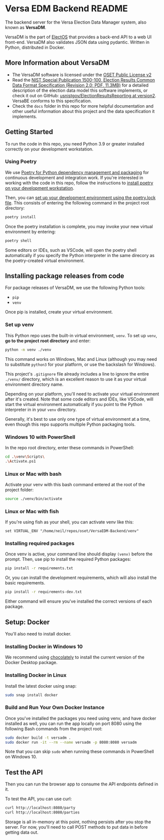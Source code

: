 # Versa EDM Backend README

The backend server for the Versa Election Data Manager system, also known as **VersaDM**.

VersaDM is the part of [ElectOS](https://electos.org/) that provides a back-end API to a web UI front-end. VersaDM also validates JSON data using pydantic. Written in Python, distributed in Docker.

## More Information about VersaDM

* The VersaDM software is licensed under the [OSET Public License v2](LICENSE.md)
* Read the [NIST Special Publication 1500-100, Election Results Common Data Format Specification (Revision 2.0: PDF, 11.3MB)](docs/NIST.SP.1500-100r2.pdf) for a detailed description of the election data model this software implements, or check it out on GitHub: [usnistgov/ElectionResultsReporting at version2](https://github.com/usnistgov/ElectionResultsReporting/tree/version2). VersaBE conforms to this specification.
* Check the `docs` folder in this repo for more helpful documentation and other useful information about this project and the data specification it implements.

## Getting Started

To run the code in this repo, you need Python 3.9 or greater installed correctly on your development workstation.

### Using Poetry

We use [Poetry for Python dependency management and packaging](https://python-poetry.org/) for continuous development and integration work. If you're interested in working with the code in this repo, follow the instructions to [install poetry on your development workstation](https://python-poetry.org/docs/#installation).

Then, you can [set up your development environment using the poetry.lock file](https://python-poetry.org/docs/basic-usage/#installing-with-poetrylock). This consists of entering the following command in the project root directory:

```bash
poetry install
```

Once the poetry installation is complete, you may invoke your new virtual environment by entering:

```bash
poetry shell
```

Some editors or IDEs, such as VSCode, will open the poetry shell automatically if you specify the Python interpreter in the same direcory as the poetry-created virtual environment.

## Installing package releases from code

For package releases of VersaDM, we use the following Python tools:

* `pip`
* `venv`

Once pip is installed, create your virtual environment.

### Set up venv

This Python repo uses the built-in virtual environment, `venv`. To set up `venv`, **go to the project root directory** and enter:

```bash
python -m venv ./venv
```

This command works on Windows, Mac and Linux (although you may need to substitute `python3` for your platform, or use the backslash for Windows).

This project's `.gitignore` file already includes a line to ignore the entire `./venv/` directory, which is an excellent reason to use it as your virtual environment directory name.

Depending on your platform, you'll need to activate your virtual environment after it's created. Note that some code editors and IDEs, like VSCode, will start the virtual environment automatically if you point to the Python interpreter in in your `venv` directory.

Generally, it's best to use only one type of virtual environment at a time, even though this repo supports multiple Python packaging tools.

### Windows 10 with PowerShell

In the repo root directory, enter these commands in PowerShell:

```bash
cd .\venv\Scripts\
.\Activate.ps1
```

### Linux or Mac with bash

Activate your venv with this bash command entered at the root of the project folder:

```bash
source ./venv/bin/activate 
```

### Linux or Mac with fish

If you're using fish as your shell, you can activate venv like this:

```fish
set VIRTUAL_ENV "/home/neil/repos/oset/VersaEDM-Backend/venv"
```

### Installing required packages

Once venv is active, your command line should display `(venv)` before the prompt. Then, use pip to install the required Python packages:

```bash
pip install -r requirements.txt
```

Or, you can install the development requirements, which will also install the basic requirements.

```bash
pip install -r requirements-dev.txt
```

Either command will ensure you've installed the correct versions of each package.

## Setup: Docker

You'll also need to install docker.

### Installing Docker in Windows 10

We recommend using [chocolately](https://chocolatey.org/) to install the current version of the Docker Desktop package.

### Installing Docker in Linux

Install the latest docker using snap:

```bash
sudo snap install docker
```

### Build and Run Your Own Docker Instance

Once you've installed the packages you need using venv, and have docker installed as well, you can run the app locally on port 8080 using the following Bash commands from the project root:

```bash
sudo docker build -t versadm .
sudo docker run -it --rm --name versadm -p 8080:8080 versadm
```

Note that you can skip `sudo` when running these commands in PowerShell on Windows 10.

## Test the API

Then you can run the browser app to consume the API endpoints defined in it.

To test the API, you can use curl:

```bash
curl http://localhost:8080/party
curl http://localhost:8080/parties
```

Storage is all in-memory at this point, nothing persists after you stop the server.  For now, you'll need to call POST methods to put data in before getting data out.
